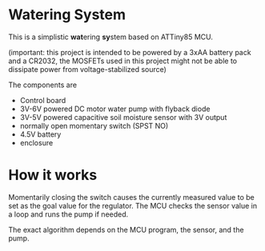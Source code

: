 # Watering System #

This is a simplistic **wat**ering **sy**stem based on ATTiny85 MCU.

(important: this project is intended to be powered by a 3xAA battery pack and a CR2032, the MOSFETs used in this project might not be able to dissipate power from voltage-stabilized source)

The components are

- Control board
- 3V-6V powered DC motor water pump with flyback diode
- 3V-5V powered capacitive soil moisture sensor with 3V output
- normally open momentary switch (SPST NO)
- 4.5V battery
- enclosure

# How it works #

Momentarily closing the switch causes the currently measured value to be set as the goal value for the regulator. The MCU checks the sensor value in a loop and runs the pump if needed.

The exact algorithm depends on the MCU program, the sensor, and the pump.
